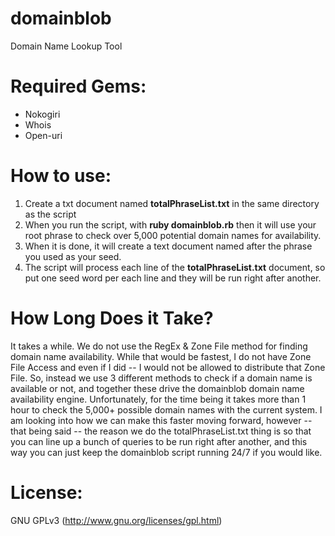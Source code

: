domainblob
==========
Domain Name Lookup Tool

Required Gems:
==============
* Nokogiri
* Whois
* Open-uri

How to use:
===========
1. Create a txt document named **totalPhraseList.txt** in the same directory as the script
2. When you run the script, with **ruby domainblob.rb** then it will use your root phrase to check over 5,000 potential domain names for availability.
3. When it is done, it will create a text document named after the phrase you used as your seed.
4. The script will process each line of the **totalPhraseList.txt** document, so put one seed word per each line and they will be run right after another.

How Long Does it Take?
=====================
It takes a while. We do not use the RegEx & Zone File method for finding domain name availability. While that would be fastest, I do not have Zone File Access and even if I did -- I would not be allowed to distribute that Zone File. So, instead we use 3 different methods to check if a domain name is available or not, and together these drive the domainblob domain name availability engine. Unfortunately, for the time being it takes more than 1 hour to check the 5,000+ possible domain names with the current system. I am looking into how we can make this faster moving forward, however -- that being said -- the reason we do the totalPhraseList.txt thing is so that you can line up a bunch of queries to be run right after another, and this way you can just keep the domainblob script running 24/7 if you would like.

License:
========
GNU GPLv3 (http://www.gnu.org/licenses/gpl.html)
